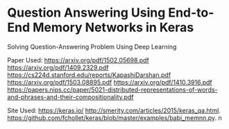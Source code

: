 # Question Answering Using End-to-End Memory Networks in Keras
Solving Question-Answering Problem Using Deep Learning

Paper Used: https://arxiv.org/pdf/1502.05698.pdf https://arxiv.org/pdf/1409.2329.pdf https://cs224d.stanford.edu/reports/KapashiDarshan.pdf https://arxiv.org/pdf/1503.08895.pdf https://arxiv.org/pdf/1410.3916.pdf https://papers.nips.cc/paper/5021-distributed-representations-of-words-and-phrases-and-their-compositionality.pdf

Site Used: https://keras.io/  http://smerity.com/articles/2015/keras_qa.html.  https://github.com/fchollet/keras/blob/master/examples/babi_memnn.py. n

